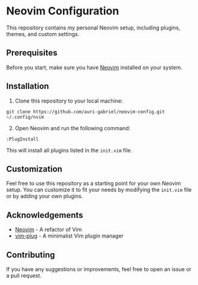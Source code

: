 # Neovim Configuration

This repository contains my personal Neovim setup, including plugins, themes, and custom settings. 

## Prerequisites

Before you start, make sure you have [Neovim](https://neovim.io/) installed on your system. 

## Installation

1. Clone this repository to your local machine:

`git clone https://github.com/auri-gabriel/neovim-config.git ~/.config/nvim`

2. Open Neovim and run the following command:

`:PlugInstall`


This will install all plugins listed in the `init.vim` file.

## Customization

Feel free to use this repository as a starting point for your own Neovim setup. You can customize it to fit your needs by modifying the `init.vim` file or by adding your own plugins.

## Acknowledgements

- [Neovim](https://neovim.io/) - A refactor of Vim
- [vim-plug](https://github.com/junegunn/vim-plug) - A minimalist Vim plugin manager

## Contributing

If you have any suggestions or improvements, feel free to open an issue or a pull request.
